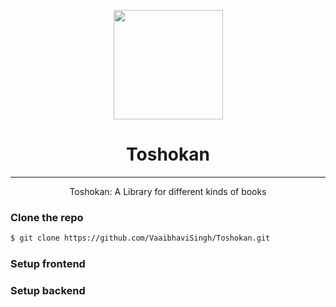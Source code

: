 <p align="center"><img src="https://i.postimg.cc/mDS38NHS/Library.jpg" align="center" width="175"></p>
<h1 align="center">Toshokan</h1>

<hr>
<p align="center">Toshokan: A Library for different kinds of books</p>

### Clone the repo 

```sh
$ git clone https://github.com/VaaibhaviSingh/Toshokan.git
```

### Setup frontend

### Setup backend

